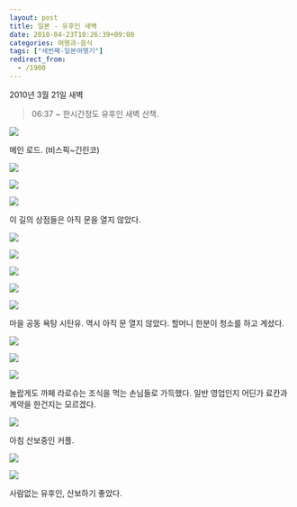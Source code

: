 ```yaml
---
layout: post
title: 일본 - 유후인 새벽
date: 2010-04-23T10:26:39+09:00
categories: 여행과-음식
tags: ["세번째-일본여행기"]
redirect_from:
  - /1900
---
```


2010년 3월 21일 새벽

> 06:37 ~ 한시간정도 유후인 새벽 산책.

![ ](/assets/media/uploads_1_cfile23.uf.156750184BD07E9A3D4243.jpg)

메인 로드. (비스픽~긴린코)

![ ](/assets/media/uploads_1_cfile22.uf.176750184BD07E9B3EC1CE.jpg)

![ ](/assets/media/uploads_1_cfile8.uf.196750184BD07E9C3F4BF1.jpg)

![ ](/assets/media/uploads_1_cfile25.uf.186750184BD07E9C40B469.jpg)

이 길의 상점들은 아직 문을 열지 않았다.

![ ](/assets/media/uploads_1_cfile22.uf.206750184BD07E9D415C3A.jpg)

![ ](/assets/media/uploads_1_cfile30.uf.116750184BD07E9D4214F6.jpg)

![ ](/assets/media/uploads_1_cfile4.uf.136750184BD07E9E43A790.jpg)

![ ](/assets/media/uploads_1_cfile6.uf.156750184BD07E9F44BA1F.jpg)

![ ](/assets/media/uploads_1_cfile25.uf.166750184BD07E9F45A0A4.jpg)

마을 공동 욕탕 시탄유. 역시 아직 문 열지 않았다. 할머니 한분이 청소를 하고 계셨다.

![ ](/assets/media/uploads_1_cfile29.uf.136750184BD07EA0461F4B.jpg)

![ ](/assets/media/uploads_1_cfile29.uf.156750184BD07EA147D4E9.jpg)

![ ](/assets/media/uploads_1_cfile3.uf.166750184BD07EA1482A9E.jpg)

놀랍게도 까페 라로슈는 조식을 먹는 손님들로 가득했다. 일반 영업인지 어딘가 료칸과 계약을 한건지는 모르겠다.

![ ](/assets/media/uploads_1_cfile25.uf.186750184BD07EA24970D3.jpg)

아침 산보중인 커플.

![ ](/assets/media/uploads_1_cfile25.uf.166750184BD07EA24A2DC7.jpg)

![ ](/assets/media/uploads_1_cfile27.uf.206750184BD07EA44C1488.jpg)

사람없는 유후인, 산보하기 좋았다.
